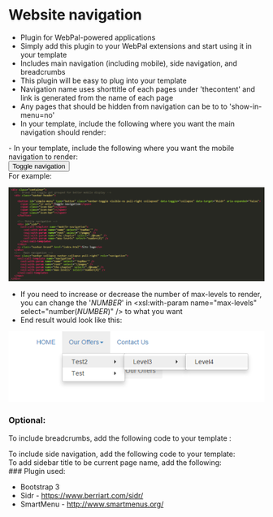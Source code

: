 Website navigation
==================

- Plugin for WebPal-powered applications
- Simply add this plugin to your WebPal extensions and start using it in your template
- Includes main navigation (including mobile), side navigation, and breadcrumbs
- This plugin will be easy to plug into your template
- Navigation name uses shorttitle of each pages under 'thecontent' and link is generated from the name of each page
- Any pages that should be hidden from navigation can be to to 'show-in-menu=no'
- In your template, include the following where you want the main navigation should render:

<div>  
 <xsl:call-template name="navigation">  
 <xsl:with-param name="name" select="'topNav'" />  
 <xsl:with-param name="root" select="//pages" />  
 <xsl:with-param name="the-chapter" select="./@name" />  
 <xsl:with-param name="max-levels" select="number(4)" />  
 </xsl:call-template>  
 </div>- In your template, include the following where you want the mobile navigation to render:

<div> <button id="simple-menu" type="button" class="navbar-toggle visible-xs pull-right collapsed" data-toggle="collapse" data-target="#sidr" aria-expanded="false">  
 <span class="sr-only">Toggle navigation</span>  
 <span class="icon-bar"></span>  
 <span class="icon-bar"></span>  
 <span class="icon-bar"></span>  
 </button>

 <!-- Mobile navigation -->  
 <div id="sidr">  
 <xsl:call-template name="mobile-navigation">  
 <xsl:with-param name="name" select="'topNav'" />  
 <xsl:with-param name="root" select="//pages" />  
 <xsl:with-param name="the-chapter" select="./@name" />  
 <xsl:with-param name="max-levels" select="number(4)" />  
 </xsl:call-template>  
 </div>

 </div>For example:

![](__resources/imgWZhi4iWKtM3o.PNG)

- If you need to increase or decrease the number of max-levels to render, you can change the '_NUMBER_' in <xsl:with-param name="max-levels" select="number(_NUMBER_)" /> to what you want
- End result would look like this:

![](__resources/imgodvjpV_ogNny.PNG)

### Optional:

To include breadcrumbs, add the following code to your template :

<div> <xsl:call-template name="breadcrumbs">  
 <xsl:with-param name="the-chapter" select="."/>  
 </xsl:call-template></div> To include side navigation, add the following code to your template:

<div> <xsl:call-template name="side-navigation">  
 <xsl:with-param name="name" select="'sideNav'" />  
 <xsl:with-param name="root" select="(self::page)[1]"/>  
 <xsl:with-param name="current-path" select="(self::page)/@name[1]" />  
 <xsl:with-param name="max-levels" select="number(5)" />  
 </xsl:call-template></div>To add sidebar title to be current page name, add the following:

<div> <xsl:call-template name="sidebarTitle">  
 <xsl:with-param name="root" select="(self::page)[1]"/>  
 </xsl:call-template></div>### Plugin used:

- Bootstrap 3
- Sidr - https://www.berriart.com/sidr/
- SmartMenu - http://www.smartmenus.org/